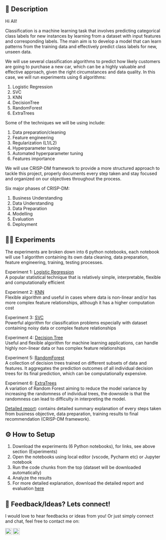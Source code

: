 ## 📝 Description
Hi All!

Classification is a machine learning task that involves predicting categorical class labels for new instances by learning from a dataset with input features and corresponding labels. The main aim is to develop a model that can learn patterns from the training data and effectively predict class labels for new, unseen data.

We will use several classification algorithms to predict how likely customers are going to purchase a new car, which can be a highly valuable and effective approach, given the right circumstances and data quality. In this case, we will run experiments using 6 algorithms:

1. Logistic Regression
2. SVC
3. KNN
4. DecisionTree
5. RandomForest
6. ExtraTrees

Some of the techniques we will be using include:

1. Data preparation/cleaning
2. Feature engineering
3. Regularization (L1/L2)
4. Hyperparameter tuning
5. Automated hyperparameter tuning
6. Features importance

We will use CRISP-DM framework to provide a more structured approach to tackle this project, properly documents every step taken and stay focused and organized on our objectives throughout the process.

Six major phases of CRISP-DM:

1. Business Understanding
2. Data Understanding
3. Data Preparation
4. Modelling
5. Evaluation
6. Deployment

## 👩‍💻 Experiments

The experiments are broken down into 6 python notebooks, each notebook will use 1 algorithm containing its own data cleaning, data preparation, feature engineering, training, testing processes.

Experiment 1: [Logistic Regression](/Experiments/Logistic_Regression.ipynb)\
A popular statistical technique that is relatively simple, interpretable, flexible and computationally efficient

Experiment 2: [KNN](/Experiments/KNN.ipynb)\
Flexible algorithm and useful in cases where data is non-linear and/or has more complex feature relationships, although it has a higher computation cost

Experiment 3: [SVC](/Experiments/SVC.ipynb)\
Powerful algorithm for classification problems especially with dataset containing noisy data or complex feature relationships

Experiment 4: [Decision Tree](/Experiments/DecisionTree.ipynb)\
Useful and flexible algorithm for machine learning applications, can handle highly non-linear data or has complex feature relationships

Experiment 5: [RandomForest](/Experiments/RandomForest.ipynb)\
A collection of decision trees trained on different subsets of data and features. It aggregates the prediction outcomes of all individual decision trees for its final prediction, which can be computationally expensive.

Experiment 6: [ExtraTrees](/Experiments/ExtraTrees.ipynb)\
A variation of Random Forest aiming to reduce the model variance by increasing the randomness of individual trees, the downside is that the randomness can lead to difficulty in interpreting the model.

[Detailed report](/project_summary.pdf): contains detailed summary explanation of every steps taken from business objective, data preparation, training results to final recommendation (CRISP-DM framework).

## ⚙️ How to Setup

1. Download the experiments (6 Python notebooks), for links, see above section (Experiments)
2. Open the notebooks using local editor (vscode, Pycharm etc) or Jupyter notebook
3. Run the code chunks from the top (dataset will be downloaded automatically)
4. Analyze the results
5. For more detailed explanation, download the detailed report and evaluation [here](/project_summary.pdf)

## 👨 Feedback/Ideas? Lets connect!

I would love to hear feedbacks or ideas from you! Or just simply connect and chat, feel free to contact me on:

<a href="https://www.linkedin.com/in/michaelyaputra/">
    <img align="left" width="22px" src="https://cdn.jsdelivr.net/npm/simple-icons@v3/icons/linkedin.svg"/>

</a>

<a href="https://github.com/mcyaputra">
    <img align="left" width="22px" src="https://cdn.jsdelivr.net/npm/simple-icons@v3/icons/github.svg" />

</a>